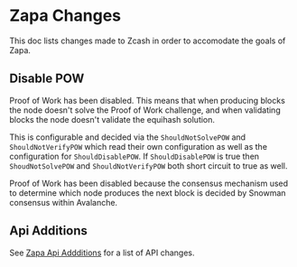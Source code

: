 # Zapa Changes

This doc lists changes made to Zcash in order to accomodate the goals of Zapa.

## Disable POW

Proof of Work has been disabled. This means that when producing blocks the node doesn't solve the Proof of Work challenge, and when validating blocks the node doesn't validate the equihash solution.

This is configurable and decided via the `ShouldNotSolvePOW` and `ShouldNotVerifyPOW` which read their own configuration as well as the configuration for `ShouldDisablePOW`. If `ShouldDisablePOW` is true then `ShoudNotSolvePOW` and `ShouldNotVerifyPOW` both short circuit to true as well. 

Proof of Work has been disabled because the consensus mechanism used to determine which node produces the next block is decided by Snowman consensus within Avalanche.

## Api Additions

See [Zapa Api Addditions](https://github.com/zapalabs/zcash/blob/master/doc/zapa_api_additions.md) for a list of API changes.
